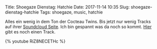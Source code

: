 Title: Shoegaze Dienstag: Hatchie
Date: 2017-11-14 10:35
Slug: shoegaze-dienstag-hatchie
Tags: shoegaze, music, hatchie

Alles ein wenig in dem Ton der Cocteau Twins. Bis jetzt nur wenig Tracks auf ihrer [Soundcloud Seite](https://soundcloud.com/hatchiemusic). Ich bin gespannt was da noch so kommt. [Hier](https://www.thefader.com/2017/11/13/hatchie-sure-sugar-and-spice-stream/amp) gibt es noch einen Track.

{% youtube RiZ8NECETHc %}
